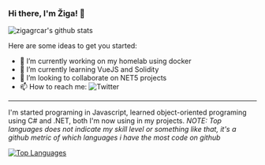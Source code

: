 ### Hi there, I'm Žiga! 👋

<!--
**zigagrcar/zigagrcar** is a ✨ _special_ ✨ repository because its `README.md` (this file) appears on your GitHub profile.
-->

![zigagrcar's github stats](https://github-readme-stats.vercel.app/api?username=zigagrcar&count_private=true&theme=algolia)

Here are some ideas to get you started:

- 🔭 I’m currently working on my homelab using docker
- 🌱 I’m currently learning VueJS and Solidity
- 👯 I’m looking to collaborate on NET5 projects
- 📫 How to reach me: ![Twitter](https://twitter.com/zigagrcar)
---
I'm started programing in Javascript, learned object-oriented programing using C# and .NET, both I'm now using in my projects.
*NOTE: Top languages does not indicate my skill level or something like that, it's a github metric of which languages i have the most code on github*

[![Top Languages](https://github-readme-stats.vercel.app/api/top-langs/?username=zigagrcar&theme=algolia)](https://github.com/zigagrcar)
